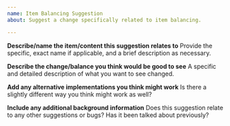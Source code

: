 ```yaml
---
name: Item Balancing Suggestion
about: Suggest a change specifically related to item balancing.

---
```


**Describe/name the item/content this suggestion relates to**
Provide the specific, exact name if applicable, and a brief description as necessary.

**Describe the change/balance you think would be good to see**
A specific and detailed description of what you want to see changed.

**Add any alternative implementations you think might work**
Is there a slightly different way you think might work as well?

**Include any additional background information**
Does this suggestion relate to any other suggestions or bugs? Has it been talked about previously?
